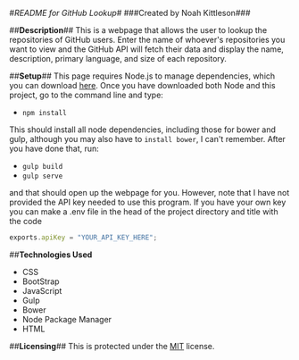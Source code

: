 #_README for GitHub Lookup_#
###Created by Noah Kittleson###

##**Description**##
This is a webpage that allows the user to lookup the repositories of GitHub users.  Enter the name of whoever's repositories you want to view and the GitHub API will fetch their data and display the name, description, primary language, and size of each repository.

##**Setup**##
This page requires Node.js to manage dependencies, which you can download [here](https://nodejs.org/en/download/). Once you have downloaded both Node and this project, go to the command line and type:

* `npm install`

This should install all node dependencies, including those for bower and gulp, although you may also have to `install bower`, I can't remember.  After you have done that, run:

* `gulp build`
* `gulp serve`

and that should open up the webpage for you.  However, note that I have not provided the API key needed to use this program.  If you have your own key you can make a .env file in the head of the project directory and title with the code

```javascript
exports.apiKey = "YOUR_API_KEY_HERE";
```

##**Technologies Used**
* CSS
* BootStrap
* JavaScript
* Gulp
* Bower
* Node Package Manager
* HTML

##**Licensing**##
This is protected under the [MIT](https://en.wikipedia.org/wiki/MIT_License) license.
